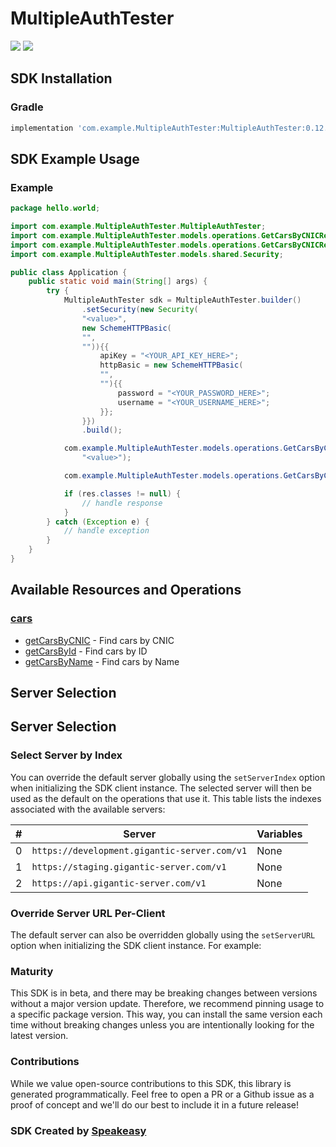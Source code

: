 # MultipleAuthTester

<div align="left">
    <a href="https://speakeasyapi.dev/"><img src="https://custom-icon-badges.demolab.com/badge/-Built%20By%20Speakeasy-212015?style=for-the-badge&logoColor=FBE331&logo=speakeasy&labelColor=545454" /></a>
    <a href="https://github.com/speakeasy-sdks/multi-auth-java.git/actions"><img src="https://img.shields.io/github/actions/workflow/status/speakeasy-sdks/bolt-php/speakeasy_sdk_generation.yml?style=for-the-badge" /></a>
    
</div>

<!-- Start SDK Installation [installation] -->
## SDK Installation

### Gradle

```groovy
implementation 'com.example.MultipleAuthTester:MultipleAuthTester:0.12.0'
```
<!-- End SDK Installation [installation] -->

<!-- Start SDK Example Usage [usage] -->
## SDK Example Usage

### Example

```java
package hello.world;

import com.example.MultipleAuthTester.MultipleAuthTester;
import com.example.MultipleAuthTester.models.operations.GetCarsByCNICRequest;
import com.example.MultipleAuthTester.models.operations.GetCarsByCNICResponse;
import com.example.MultipleAuthTester.models.shared.Security;

public class Application {
    public static void main(String[] args) {
        try {
            MultipleAuthTester sdk = MultipleAuthTester.builder()
                .setSecurity(new Security(
                "<value>",
                new SchemeHTTPBasic(
                "",
                "")){{
                    apiKey = "<YOUR_API_KEY_HERE>";
                    httpBasic = new SchemeHTTPBasic(
                    "",
                    ""){{
                        password = "<YOUR_PASSWORD_HERE>";
                        username = "<YOUR_USERNAME_HERE>";
                    }};
                }})
                .build();

            com.example.MultipleAuthTester.models.operations.GetCarsByCNICRequest req = new GetCarsByCNICRequest(
                "<value>");

            com.example.MultipleAuthTester.models.operations.GetCarsByCNICResponse res = sdk.cars.getCarsByCNIC(req);

            if (res.classes != null) {
                // handle response
            }
        } catch (Exception e) {
            // handle exception
        }
    }
}
```
<!-- End SDK Example Usage [usage] -->

<!-- Start Available Resources and Operations [operations] -->
## Available Resources and Operations

### [cars](docs/sdks/cars/README.md)

* [getCarsByCNIC](docs/sdks/cars/README.md#getcarsbycnic) - Find cars by CNIC
* [getCarsById](docs/sdks/cars/README.md#getcarsbyid) - Find cars by ID
* [getCarsByName](docs/sdks/cars/README.md#getcarsbyname) - Find cars by Name
<!-- End Available Resources and Operations [operations] -->



<!-- Start Server Selection [server] -->
## Server Selection

## Server Selection

### Select Server by Index

You can override the default server globally using the `setServerIndex` option when initializing the SDK client instance. The selected server will then be used as the default on the operations that use it. This table lists the indexes associated with the available servers:

| # | Server | Variables |
| - | ------ | --------- |
| 0 | `https://development.gigantic-server.com/v1` | None |
| 1 | `https://staging.gigantic-server.com/v1` | None |
| 2 | `https://api.gigantic-server.com/v1` | None |




### Override Server URL Per-Client

The default server can also be overridden globally using the `setServerURL` option when initializing the SDK client instance. For example:
<!-- End Server Selection [server] -->

<!-- Placeholder for Future Speakeasy SDK Sections -->



### Maturity

This SDK is in beta, and there may be breaking changes between versions without a major version update. Therefore, we recommend pinning usage
to a specific package version. This way, you can install the same version each time without breaking changes unless you are intentionally
looking for the latest version.

### Contributions

While we value open-source contributions to this SDK, this library is generated programmatically.
Feel free to open a PR or a Github issue as a proof of concept and we'll do our best to include it in a future release!

### SDK Created by [Speakeasy](https://docs.speakeasyapi.dev/docs/using-speakeasy/client-sdks)
